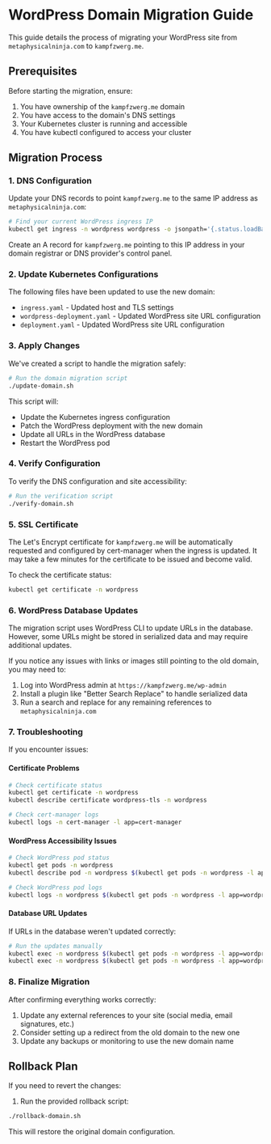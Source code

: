 # WordPress Domain Migration Guide

This guide details the process of migrating your WordPress site from `metaphysicalninja.com` to `kampfzwerg.me`.

## Prerequisites

Before starting the migration, ensure:

1. You have ownership of the `kampfzwerg.me` domain
2. You have access to the domain's DNS settings
3. Your Kubernetes cluster is running and accessible
4. You have kubectl configured to access your cluster

## Migration Process

### 1. DNS Configuration

Update your DNS records to point `kampfzwerg.me` to the same IP address as `metaphysicalninja.com`:

```bash
# Find your current WordPress ingress IP
kubectl get ingress -n wordpress wordpress -o jsonpath='{.status.loadBalancer.ingress[0].ip}'
```

Create an A record for `kampfzwerg.me` pointing to this IP address in your domain registrar or DNS provider's control panel.

### 2. Update Kubernetes Configurations

The following files have been updated to use the new domain:

- `ingress.yaml` - Updated host and TLS settings
- `wordpress-deployment.yaml` - Updated WordPress site URL configuration
- `deployment.yaml` - Updated WordPress site URL configuration

### 3. Apply Changes

We've created a script to handle the migration safely:

```bash
# Run the domain migration script
./update-domain.sh
```

This script will:
- Update the Kubernetes ingress configuration
- Patch the WordPress deployment with the new domain
- Update all URLs in the WordPress database
- Restart the WordPress pod

### 4. Verify Configuration

To verify the DNS configuration and site accessibility:

```bash
# Run the verification script
./verify-domain.sh
```

### 5. SSL Certificate

The Let's Encrypt certificate for `kampfzwerg.me` will be automatically requested and configured by cert-manager when the ingress is updated. It may take a few minutes for the certificate to be issued and become valid.

To check the certificate status:

```bash
kubectl get certificate -n wordpress
```

### 6. WordPress Database Updates

The migration script uses WordPress CLI to update URLs in the database. However, some URLs might be stored in serialized data and may require additional updates.

If you notice any issues with links or images still pointing to the old domain, you may need to:

1. Log into WordPress admin at `https://kampfzwerg.me/wp-admin`
2. Install a plugin like "Better Search Replace" to handle serialized data
3. Run a search and replace for any remaining references to `metaphysicalninja.com`

### 7. Troubleshooting

If you encounter issues:

#### Certificate Problems
```bash
# Check certificate status
kubectl get certificate -n wordpress
kubectl describe certificate wordpress-tls -n wordpress

# Check cert-manager logs
kubectl logs -n cert-manager -l app=cert-manager
```

#### WordPress Accessibility Issues
```bash
# Check WordPress pod status
kubectl get pods -n wordpress
kubectl describe pod -n wordpress $(kubectl get pods -n wordpress -l app=wordpress -o jsonpath="{.items[0].metadata.name}")

# Check WordPress pod logs
kubectl logs -n wordpress $(kubectl get pods -n wordpress -l app=wordpress -o jsonpath="{.items[0].metadata.name}")
```

#### Database URL Updates
If URLs in the database weren't updated correctly:
```bash
# Run the updates manually
kubectl exec -n wordpress $(kubectl get pods -n wordpress -l app=wordpress -o jsonpath="{.items[0].metadata.name}") -- wp search-replace 'https://metaphysicalninja.com' 'https://kampfzwerg.me' --all-tables
kubectl exec -n wordpress $(kubectl get pods -n wordpress -l app=wordpress -o jsonpath="{.items[0].metadata.name}") -- wp search-replace 'http://metaphysicalninja.com' 'https://kampfzwerg.me' --all-tables
```

### 8. Finalize Migration

After confirming everything works correctly:

1. Update any external references to your site (social media, email signatures, etc.)
2. Consider setting up a redirect from the old domain to the new one
3. Update any backups or monitoring to use the new domain name

## Rollback Plan

If you need to revert the changes:

1. Run the provided rollback script:
```bash
./rollback-domain.sh
```

This will restore the original domain configuration. 